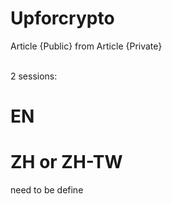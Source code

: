 # Upforcrypto
Article {Public} from Article {Private}

<br>2 sessions: 

# EN 

# ZH or ZH-TW 
need to be define
